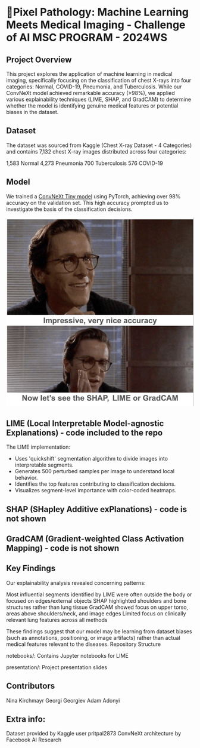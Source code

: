 # 🍋Pixel Pathology: Machine Learning Meets Medical Imaging - Challenge of AI MSC PROGRAM - 2024WS
## Project Overview
This project explores the application of machine learning in medical imaging, specifically focusing on the classification of chest X-rays into four categories: Normal, COVID-19, Pneumonia, and Tuberculosis. While our ConvNeXt model achieved remarkable accuracy (>98%), we applied various explainability techniques (LIME, SHAP, and GradCAM) to determine whether the model is identifying genuine medical features or potential biases in the dataset.
## Dataset
The dataset was sourced from Kaggle (Chest X-ray Dataset - 4 Categories) and contains 7,132 chest X-ray images distributed across four categories:

1,583 Normal
4,273 Pneumonia
700 Tuberculosis
576 COVID-19

## Model
We trained a [ConvNeXt Tiny model](https://drive.google.com/file/d/1JAc10f0ePurTefCLmrOUOgBfT4AlIyq_/view?usp=share_link) using PyTorch, achieving over 98% accuracy on the validation set. This high accuracy prompted us to investigate the basis of the classification decisions.

<img src="https://github.com/AdamAdonyi/Pixel-Pathology/blob/main/impressive.png">





## LIME (Local Interpretable Model-agnostic Explanations) - code included to the repo
The LIME implementation:

- Uses 'quickshift' segmentation algorithm to divide images into interpretable segments.
- Generates 500 perturbed samples per image to understand local behavior.
- Identifies the top features contributing to classification decisions.
- Visualizes segment-level importance with color-coded heatmaps.

## SHAP (SHapley Additive exPlanations) - code is not shown

## GradCAM (Gradient-weighted Class Activation Mapping) - code is not shown

## Key Findings
Our explainability analysis revealed concerning patterns:

Most influential segments identified by LIME were often outside the body or focused on edges/external objects
SHAP highlighted shoulders and bone structures rather than lung tissue
GradCAM showed focus on upper torso, areas above shoulders/neck, and image edges
Limited focus on clinically relevant lung features across all methods

These findings suggest that our model may be learning from dataset biases (such as annotations, positioning, or image artifacts) rather than actual medical features relevant to the diseases.
Repository Structure

notebooks/: Contains Jupyter notebooks for LIME

presentation/: Project presentation slides




## Contributors

Nina Kirchmayr
Georgi Georgiev
Adam Adonyi


## Extra info:

Dataset provided by Kaggle user pritpal2873
ConvNeXt architecture by Facebook AI Research
